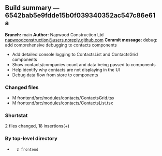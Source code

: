 ## Build summary — 6542bab5e9fdde15b0f039340352ac547c86e61a

**Branch:** main
**Author:** Napwood Construction Ltd <napwoodconstruction@users.noreply.github.com>
**Commit message:** debug: add comprehensive debugging to contacts components

- Add detailed console logging to ContactsList and ContactsGrid components
- Show contacts/companies count and data being passed to components
- Help identify why contacts are not displaying in the UI
- Debug data flow from store to components

### Changed files
 - M	frontend/src/modules/contacts/ContactsGrid.tsx
 - M	frontend/src/modules/contacts/ContactsList.tsx

### Shortstat
 2 files changed, 18 insertions(+)

### By top-level directory
 -       2 frontend
